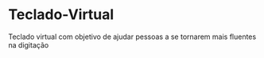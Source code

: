 # Teclado-Virtual
Teclado virtual com objetivo de ajudar pessoas a se tornarem mais fluentes na digitação
